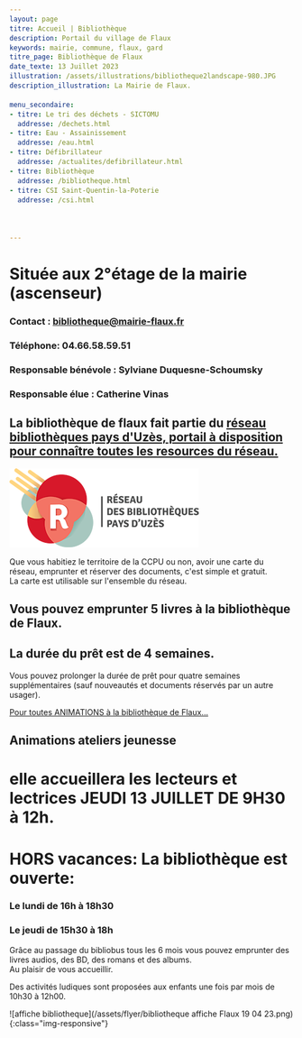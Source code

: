 ```yaml
---
layout: page
titre: Accueil | Bibliothèque
description: Portail du village de Flaux
keywords: mairie, commune, flaux, gard
titre_page: Bibliothèque de Flaux
date_texte: 13 Juillet 2023
illustration: /assets/illustrations/bibliotheque2landscape-980.JPG
description_illustration: La Mairie de Flaux.

menu_secondaire:
- titre: Le tri des déchets - SICTOMU
  addresse: /dechets.html
- titre: Eau - Assainissement
  addresse: /eau.html
- titre: Défibrillateur
  addresse: /actualites/defibrillateur.html
- titre: Bibliothèque
  addresse: /bibliotheque.html
- titre: CSI Saint-Quentin-la-Poterie
  addresse: /csi.html
  
  
  
---
```

# Située aux 2°étage de la mairie (ascenseur)

### Contact : bibliotheque@mairie-flaux.fr <br> 
### Téléphone:  04.66.58.59.51 <br>
### Responsable bénévole : Sylviane Duquesne-Schoumsky <br> 
### Responsable élue : Catherine Vinas <br> 

## La bibliothèque de flaux fait partie du <a href="https://www.mediatheques.ccpaysduzes.fr/bibliotheques">réseau bibliothèques pays d'Uzès, portail à disposition pour connaître toutes les resources du réseau.</a>  <br> 
<img src="assets/images/bibliotheque.png" alt="réseau bibliothèques pays d'Uzès" width="336" height="140">

Que vous habitiez le territoire de la CCPU ou non, avoir une carte du réseau, emprunter et réserver des documents, c'est simple et gratuit.<br> 
La carte est utilisable sur l'ensemble du réseau. <br> 

## Vous pouvez emprunter 5 livres à la bibliothèque de Flaux. <br> 

## La durée du prêt est de 4 semaines. <br> 

Vous pouvez prolonger la durée de prêt pour quatre semaines supplémentaires (sauf nouveautés et documents réservés par un autre usager).<br> 

<a href="https://www.mairie-flaux.fr/actualites/animations.html"> Pour toutes ANIMATIONS à la bibliothèque de Flaux...</a>  <br> 

## Animations ateliers jeunesse<br> 

# elle accueillera les lecteurs et lectrices JEUDI 13 JUILLET DE 9H30 à 12h.


# HORS vacances: La bibliothèque est ouverte: 
 
### Le lundi de 16h à 18h30 <br> 
### Le jeudi de 15h30 à 18h <br> 

Grâce au passage du bibliobus tous les 6 mois vous pouvez emprunter des livres audios, des BD, des romans et des albums. <br> 
Au plaisir de vous accueillir.<br> 

Des activités ludiques sont proposées aux enfants une fois par mois de 10h30 à 12h00.<br> 

          
![affiche bibliotheque](/assets/flyer/bibliotheque affiche Flaux 19 04 23.png){:class="img-responsive"}


